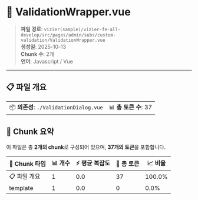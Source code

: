 # 📄 ValidationWrapper.vue

> **파일 경로**: `vizier(sample)/vizier-fe-all-develop/src/pages/admin/subs/custom-validation/ValidationWrapper.vue`  
> **생성일**: 2025-10-13  
> **Chunk 수**: 2개  
> **언어**: Javascript / Vue
---


## 📋 파일 개요

| | |
|--|--|
| 📦 **의존성**: `./ValidationDialog.vue` | 📊 **총 토큰 수**: 37 |






## 🧩 Chunk 요약

이 파일은 총 **2개의 chunk**로 구성되어 있으며, **37개의 토큰**을 포함합니다.

| 🧩 Chunk 타입 | 📊 개수 | ⚡ 평균 복잡도 | 📝 총 토큰 | 📈 비율 |
|---------------|--------|-------------|----------|--------|
| 📋 파일 개요 | 1 | 0.0 | 37 | 100.0% |
| template | 1 | 0.0 | 0 | 0.0% |

